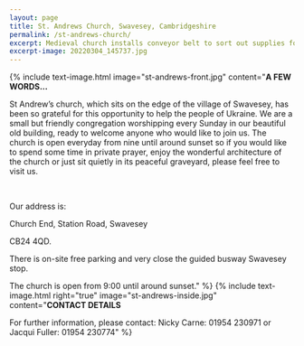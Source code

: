 ```yaml
---
layout: page
title: St. Andrews Church, Swavesey, Cambridgeshire
permalink: /st-andrews-church/
excerpt: Medieval church installs conveyor belt to sort out supplies for refugees and then facilitates creation of a unique direct support fund.
excerpt-image: 20220304_145737.jpg
---
```



{% include text-image.html image="st-andrews-front.jpg" content="__A FEW WORDS...__
​

St Andrew’s church, which sits on the edge of the village of Swavesey, has been so grateful for this opportunity to help the people of Ukraine. We are a small but friendly congregation worshipping every Sunday in our beautiful old building, ready to welcome anyone who would like to join us. The church is open everyday from nine until around sunset so if you would like to spend some time in private prayer, enjoy the wonderful architecture of the church or just sit quietly in its peaceful graveyard, please feel free to visit us.

​

Our address is:

Church End, Station Road, Swavesey

CB24 4QD.

There is on-site free parking and very close the guided busway Swavesey stop.

The church is open from 9:00 until around sunset." %}
{% include text-image.html right="true" image="st-andrews-inside.jpg" content="__CONTACT DETAILS__

For further information, please contact: Nicky Carne: 01954 230971 or Jacqui Fuller: 01954 230774" %}